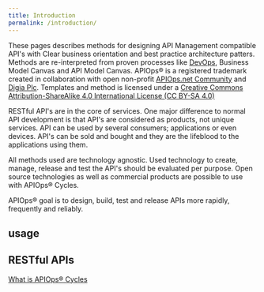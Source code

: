 ```yaml
---
title: Introduction
permalink: /introduction/
---
```


These pages describes methods for designing API Management compatible API's with Clear business orientation and best practice architecture patters. Methods are re-interpreted from proven processes like [DevOps](https://en.wikipedia.org/wiki/DevOps), Business Model Canvas and API Model Canvas. APIOps&reg; is a registered trademark created in collaboration with open non-profit [APIOps.net Community](https://medium.com/apiops) and [Digia Plc](www.digia.com). Templates and method is licensed under a [Creative Commons Attribution-ShareAlike 4.0 International License (CC BY-SA 4.0)](https://creativecommons.org/licenses/by-sa/4.0/)

RESTful API's are in the core of services. One major difference to normal API development is that API's are considered as products, not unique services. API can be used by several consumers; applications or even devices. API's can be sold and bought and they are the lifeblood to the applications using them.

All methods used are technology agnostic. Used technology to create, manage, release and test the API's should be evaluated per purpose. Open source technologies as well as commercial products are possible to use with APIOps&reg; Cycles.

APIOps&reg; goal is to design, build, test and release APIs more rapidly, frequently and reliably.

## usage

## RESTful APIs

[What is APIOps&reg; Cycles](WhatIsAPIOps.md)
